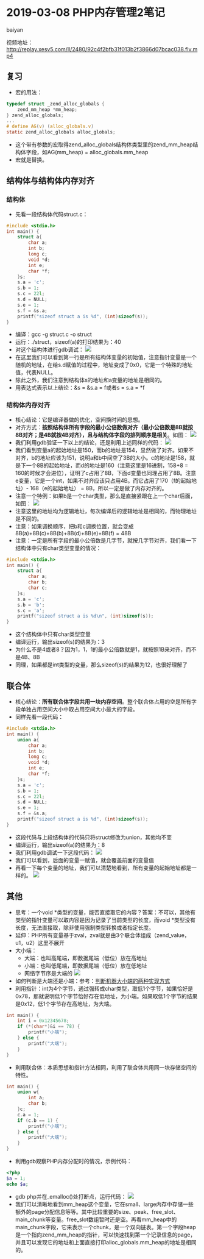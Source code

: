 # **2019-03-08 PHP内存管理2笔记**
baiyan

视频地址：http://replay.xesv5.com/ll/2480/92c4f2bfb31f013b2f3866d07bcac038.flv.mp4
## 复习
 - 宏的用法：
```c
typedef struct _zend_alloc_globals {
	zend_mm_heap *mm_heap;
} zend_alloc_globals;
...
# define AG(v) (alloc_globals.v)
static zend_alloc_globals alloc_globals;
```
 - 这个带有参数的宏取得zend_alloc_globals结构体类型里的zend_mm_heap结构体字段，如AG(mm_heap) = alloc_globals.mm_heap
 - 宏就是替换。
## 结构体与结构体内存对齐
### 结构体
 - 先看一段结构体代码struct.c：
```c
#include <stdio.h>
int main() {
    struct a{
        char a;
        int b;
        long c;
        void *d;
        int e;
        char *f;
    }s;
    s.a = 'c';
    s.b = 1;
    s.c = 22l;
    s.d = NULL;
    s.e = 1;
    s.f = &s.a;
    printf("sizeof struct a is %d", (int)sizeof(s));
}
```
 - 编译：gcc -g struct.c -o struct
 - 运行：./struct，sizeof(a)的打印结果为：40
 - 对这个结构体进行gdb调试：
![](http://pq370w15r.bkt.clouddn.com/notebook/2019/4/17/1555510539779.png)
 - 在这里我们可以看到第一行是所有结构体变量的初始值，注意指针变量是一个随机的地址，在给s.d赋值的过程中，地址变成了0x0，它是一个特殊的地址值，代表NULL。
 - 除此之外，我们注意到结构体s的地址和a变量的地址是相同的。
 - 用表达式表示以上结论：&s = &s.a = f或者s = s.a  = \*f
### 结构体内存对齐
 - 核心结论：它是编译器做的优化，空间换时间的思想。
 - 对齐方式：**按照结构体所有字段的最小公倍数做对齐（最小公倍数是8B就按8B对齐；是4B就按4B对齐），且与结构体字段的排列顺序是相关**。如图：
![](http://pq370w15r.bkt.clouddn.com/notebook/2019/4/17/1555503078430.png)
 - 我们利用gdb验证一下以上的结论，还是利用上述同样的代码：
![](http://pq370w15r.bkt.clouddn.com/notebook/2019/4/17/1555511244920.png)
 - 我们看到变量a的起始地址是150，而b的地址是154，显然做了对齐。如果不对齐，b的地址应该为151，说明a和b中间空了3B的大小。c的地址是158，就是下一个8B的起始地址，而d的地址是160（注意这里是16进制，158+8 = 160的时候才会进位），证明了c占用了8B，下面d变量也同理占用了8B。注意e变量，它是一个int，如果不对齐应该只占用4B。而它占用了170（f的起始地址）- 168（e的起始地址） = 8B，所以一定是做了内存对齐的。
 - 注意一个特例：如果b是一个char类型，那么是直接紧跟在上一个char后面，如图：
![](http://pq370w15r.bkt.clouddn.com/notebook/2019/4/17/1555512054170.png)
 - 注意这里的地址均为逻辑地址，每次编译后的逻辑地址是相同的，而物理地址是不同的。
 - 注意：如果调换顺序，把b和c调换位置，就会变成8B(a)+8B(c)+8B(b)+8B(d)+8B(e)+8B(f) = 48B
 - 注意：一定是所有字段的最小公倍数是几字节，就按几字节对齐，我们看一下结构体中只有char类型变量的情况：
```c
#include <stdio.h>
int main() {
    struct a{
        char a;
        char b;
        char c;
    }s;
    s.a = 'c';
    s.b = 'b';
    s.c = 'a';
    printf("sizeof struct a is %d\n", (int)sizeof(s));
}
```
 - 这个结构体中只有char类型变量
 - 编译运行，输出sizeof(s)的结果为：3
 - 为什么不是4或者8？因为1，1，1的最小公倍数就是1，就按照1B来对齐，而不是4B、8B
 - 同理，如果都是int类型的变量，那么sizeof(s)的结果为12，也很好理解了
## 联合体
 - 核心结论：**所有联合体字段共用一块内存空间**。整个联合体占用的空是所有字段单独占用空间大小中取占用空间大小最大的字段。
 - 同样先看一段代码：
```c
#include <stdio.h>
int main() {
    union a{
        char a;
        int b;
        long c;
        void *d;
        int e;
        char *f;
    }s;
    s.a = 'c';
    s.b = 1;
    s.c = 22l;
    s.d = NULL;
    s.e = 1;
    s.f = &s.a;
    printf("sizeof struct a is %d", (int)sizeof(s));
}
```
 - 这段代码与上段结构体的代码只将struct修改为union，其他均不变
 - 编译运行，输出sizeof(a)的结果为：8
 - 我们利用gdb调试一下这段代码：
![](http://pq370w15r.bkt.clouddn.com/notebook/2019/4/17/1555512839411.png)
 - 我们可以看到，后面的变量一赋值，就会覆盖前面的变量值
 - 再看一下每个变量的地址，我们可以清楚地看到，所有变量的起始地址都是一样的。
![](http://pq370w15r.bkt.clouddn.com/notebook/2019/4/17/1555513004227.png)
## 其他
 - 思考：一个void \*类型的变量，能否直接取它的内容？答案：不可以，其他有类型的指针变量可以取内容是因为记录了当前类型的长度，而void \*类型没有长度，无法直接取，除非使用强制类型转换或者指定长度。
 - 延伸：PHP所有变量基于zval，zval就是由3个联合体组成（zend_value，u1，u2）这里不展开
 - 大小端：
    - 大端：也叫高尾端，即数据尾端（低位）放在高地址
    - 小端：也叫低尾端，即数据尾端（低位）放在低地址
    - 网络字节序是大端的
![](http://pq370w15r.bkt.clouddn.com/notebook/2019/4/18/1555568491841.png)
 - 如何判断是大端还是小端：参考：[判断机器大小端的两种实现方式](https://blog.csdn.net/ArchyLi/article/details/78568915)
 - 利用指针：int为4个字节，通过强转成char类型，取低1个字节，如果恰好是0x78，那就说明低1个字节恰好存在低地址，为小端。如果取低1个字节的结果是0x12，低1个字节存在高地址，为大端。
```c
int main() {
    int i = 0x12345678;
    if (*(char*)&i == 78) {
        printf("小端");
    } else {
        printf("大端");
    }
}
```
  - 利用联合体：本质思想和指针方法相同，利用了联合体共用同一块存储空间的特性。
```c
int main() {
    union w{
        int a;
        char b;
    }c;
    c.a = 1;
    if (c.b == 1) {
        printf("小端");
    } else {
        printf("大端");
    }
}
```
 - 利用gdb观察PHP内存分配时的情况，示例代码：
```php
<?php
$a = 1;
echo $a;
```
 - gdb php并在_emalloc()处打断点，运行代码：
![](http://pq370w15r.bkt.clouddn.com/notebook/2019/4/18/1555583930136.png)
 - 我们可以清晰地看到mm_heap这个变量，它在small、large内存中存储一些额外的page分配信息等等。其中比较重要的size、peak、free_slot、main_chunk等变量。free_slot数组暂时还是空。再看mm_heap中的main_chunk字段，它来表示一个chunk，是一个双向链表。第一个字段heap是一个指向zend_mm_heap的指针，可以快速找到第一个记录信息的page，并且可以发现它的地址和上面直接打印alloc_globals.mm_heap的地址是相同的。